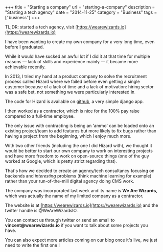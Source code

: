 +++
title = "Starting a company"
url = "starting-a-company"
description = "Starting a tech agency"
date = "2014-11-25"
category = "Business"
tags = ["business"]
+++

TL;DR: started a tech agency, visit [https://wearewizards.io](https://wearewizards.io)

I have been wanting to create my own company for a very long time, even before I graduated.  

While it would have sucked an awful lot if I did it at that time for multiple reasons — lack of skills and experience mainly — it became more achievable recently.  

In 2013, I tried my hand at a product company to solve the recruitment process called Hizard where we failed before even getting a single customer because of a lack of time and a lack of motivation: hiring sector was a safe bet, not something we were particularly interested in.  

The code for Hizard is available on [github](https://github.com/hizardapp/Hizard), a very simple django app.  

I then worked as a contractor, which is nice for the 100% pay raise compared to a full-time employee.  

The only issue with contracting is being an 'ammo' can be loaded onto an existing project/team to add features but more likely to fix bugs rather than having a project from the beginning, which I enjoy much more.  

With two other friends (including the one I did Hizard with), we thought it would be better to start our own company to work on interesting projects and have more freedom to work on open-source things (one of the guy worked at Google, which is pretty strict regarding that).  

That's how we decided to create an agency/tech consultancy focusing on backends and *interesting* problems (think machine learning for example) rather than your run-of-the-mill digital agency doing CMS work.  

The company was incorporated last week and its name is __We Are Wizards__, which was actually the name of my limited company as a contractor.

The website is at [https://wearewizards.io](https://wearewizards.io) and the twitter handle is @WeAreWizardsIO.  

You can contact us through twitter or send an email to __vincent@wearewizards.io__ if you want to talk about some projects you have.  

You can also expect more articles coming on our blog once it's live, we just need to write the first one !  

